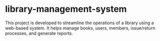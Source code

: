 # library-management-system
This project is developed to streamline the operations of a library using a web-based system. It helps manage books, users, members, issue/return processes, and generate reports.
